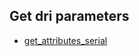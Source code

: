 ## Get dri parameters
* [get_attributes_serial](../repositories/bruin_repository/get_attributes_serial.md)